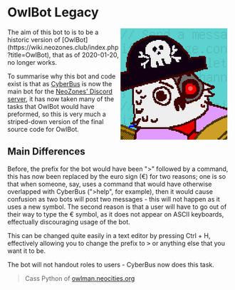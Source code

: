 # OwlBot Legacy
<img width="240" height="250" align="right" style="float: right; margin: 0 10px 0 0;" alt="Profile photo for the bot" src="OwlBot Legacy Large.png">
The aim of this bot to is to be a historic version of [OwlBot](https://wiki.neozones.club/index.php?title=OwlBot), that as of 2020-01-20, no longer works.

To summarise why this bot and code exist is that as [CyberBus](https://wiki.neozones.club/index.php?title=CyberBus) is now the main bot for the [NeoZones' Discord server](https://neozones.club/discord), it has now taken many of the tasks that OwlBot would have preformed, so this is very much a striped-down version of the final source code for OwlBot.

## Main Differences
Before, the prefix for the bot would have been ">" followed by a command, this has now been replaced by the euro sign (€) for two reasons; one is so that when someone, say, uses a command that would have otherwise overlapped with CyberBus (">help", for example), then it would cause confusion as two bots will post two messages - this will not happen as it uses a new symbol. The second reason is that a user will have to go out of their way to type the € symbol, as it does not appear on ASCII keyboards, effectually discouraging usage of the bot.

This can be changed quite easily in a text editor by pressing Ctrl + H, effectively allowing you to change the prefix to <tt>></tt> or anything else that you want it to be.

The bot will not handout roles to users - CyberBus now does this task.

> Cass Python of [owlman.neocities.org](https://owlman.neocities.org/)